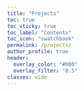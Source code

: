```yaml
---
title: "Projects"
toc: true
toc_sticky: true
toc_label: "Contents"
toc_icon: "swatchbook"
permalink: /projects/
author_profile: true
header:
  overlay_color: "#000"
  overlay_filter: "0.5"
classes: wide
---
```


<!-- TODO -->
